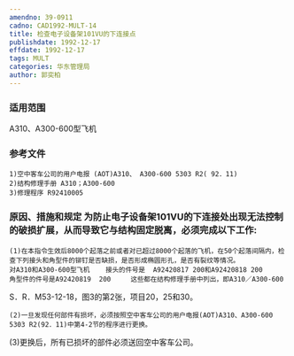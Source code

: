 ```yaml
---
amendno: 39-0911  
cadno: CAD1992-MULT-14  
title: 检查电子设备架101VU的下连接点  
publishdate: 1992-12-17  
effdate: 1992-12-17  
tags: MULT  
categories: 华东管理局  
author: 郭奕柏  
---
```

  
### 适用范围  
A310、A300-600型飞机  
  
<!--more-->  
### 参考文件  
    1)空中客车公司的用户电报 (AOT)A310、 A300-600 5303 R2( 92．11)  
    2)结构修理手册 A310；A300-600  
    3)修理程序 R92410005  
  
### 原因、措施和规定     为防止电子设备架101VU的下连接处出现无法控制的破损扩展，从而导致它与结构固定脱离，必须完成以下工作:  
    (1)在本指令生效后8000个起落之前或者对已超过8000个起落的飞机，在50个起落间隔内，检查下列接头和角型件的铆钉是否缺损，是否形成椭圆形孔，是否有裂纹等情况。  
    对A310和A300-600型飞机    接头的件号是  A92420817 200和A92420818 200     角型件的件号是A92420819  200     这些都在结构修理手册中列出，即A310／A300-600  
S．R．M53-12-18，图3的第2张，项目20，25和30。  
        
    (2)一旦发现任何部件有损坏，必须按照空中客车公司的用户电报(AOT)A310、A300-600  5303 R2(92．11)中第4-2节的程序进行更换。  
 (3)更换后，所有已损坏的部件必须送回空中客车公司。  

